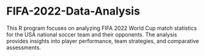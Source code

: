 # FIFA-2022-Data-Analysis
This R program focuses on analyzing FIFA 2022 World Cup match statistics for the USA national soccer team and their opponents. The analysis provides insights into player performance, team strategies, and comparative assessments.
